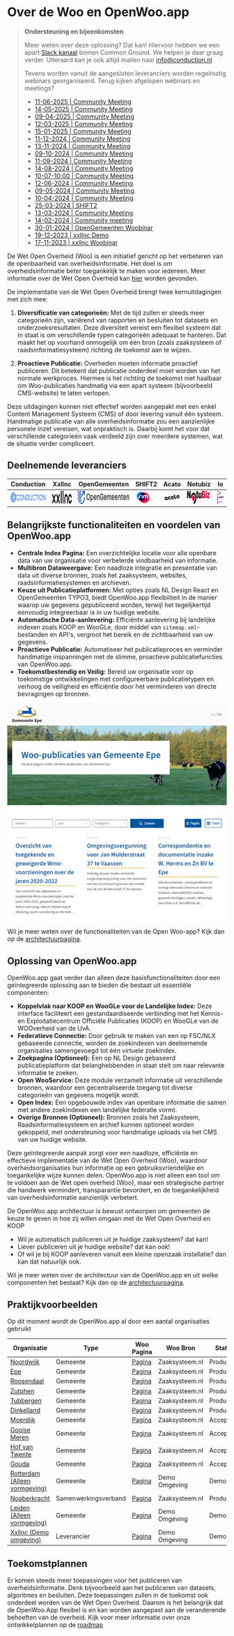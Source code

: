# Over de Woo en OpenWoo.app

> **Ondersteuning en bijeenkomsten**
>
>
> Meer weten over deze oplossing? Dat kan! Hiervoor hebben we een apart [Slack kanaal](https://samenorganiseren.slack.com/archives/C067Q3UE9F0) binnen Common Ground. We helpen je daar graag verder. Uiteraard kan je ook altijd mailen naar [info@conduction.nl](mailto:info@conduction.nl)
>
> Tevens worden vanuit de aangesloten leveranciers worden regelmatig webinars georganiseerd.
> Terug kijken afgelopen webinars en meetings?
>
> - [11-06-2025 | Community Meeting](https://youtu.be/132V-PRl-m8?si=AC55H5cDrBdWSlLO)
> - [14-05-2025 | Community Meeting](https://youtu.be/sNKKI-nJpTc?si=XR16iXqWXswM6ZFp)
> - [09-04-2025 | Community Meeting](https://www.youtube.com/watch?v=dIc9XSkXdRQ)
> - [12-03-2025 | Community Meeting](https://youtu.be/M9xOWcUOK2s)
> - [15-01-2025 | Community Meeting](https://youtu.be/uV-hQwdz2Bo)
> - [11-12-2024 | Community Meeting](https://www.youtube.com/watch?v=7vJ88exALJs)
> - [13-11-2024 | Community Meeting](https://www.youtube.com/watch?v=ujQPlU3NBT0)
> - [09-10-2024 | Community Meeting](https://www.youtube.com/watch?v=mlfE48JNsRE&list=PLAztWZApv5nXNXucmRDlOfzN8w7f3n6GJ&index=11)
> - [11-09-2024 | Community Meeting](https://www.youtube.com/watch?v=041vJRcDddo&list=PLAztWZApv5nXNXucmRDlOfzN8w7f3n6GJ&index=10)
> - [14-08-2024 | Community Meeting](https://www.youtube.com/watch?v=0uCh5aueM8U&list=PLAztWZApv5nXNXucmRDlOfzN8w7f3n6GJ&index=9)
> - [10-07-10:00 | Community Meeting](https://www.linkedin.com/events/7206649524776284161/comments/?originTrackingId=BVZjR39lT72%2BfNaik99cew%3D%3D).
> - [12-06-2024 | Community Meeting](https://www.youtube.com/watch?v=ab_FEexYYMY).
> - [09-05-2024 | Community Meeting](https://www.youtube.com/watch?v=Q0ElcTP-R4M).
> - [10-04-2024 | Community Meeting](https://www.youtube.com/watch?v=zMqElLzy0BM).
> - [25-03-2024 | SHIFT2](https://www.shift2.nl/een-toekomstbestendige-woo-oplossing)
> - [13-03-2024 | Community Meeting](https://www.youtube.com/watch?v=TNZghskRu5c).
> - [14-02-2024 | Community meeting](https://www.youtube.com/watch?v=ri5U8x-lsxo)
> - [30-01-2024 | OpenGemeenten Woobinar](https://vimeo.com/909134953)
> - [19-12-2023 | xxllnc Demo](https://www.youtube.com/watch?v=_FGpUYH1yd0)
> - [17-11-2023 | xxllnc Woobinar](https://www.youtube.com/watch?v=NCnLDEoPh5A)

De Wet Open Overheid (Woo) is een initiatief gericht op het verbeteren van de openbaarheid van overheidsinformatie. Het doel is om overheidsinformatie beter toegankelijk te maken voor iedereen. Meer informatie over de Wet Open Overheid kan [hier](https://www.open-overheid.nl/onderwerpen/actieve-openbaarmaking) worden gevonden.

De implementatie van de Wet Open Overheid brengt twee kernuitdagingen met zich mee:

1. **Diversificatie van categorieën:**
   Met de tijd zullen er steeds meer categorieën zijn, variërend van rapporten en besluiten tot datasets en onderzoeksresultaten. Deze diversiteit vereist een flexibel systeem dat in staat is om verschillende typen categorieën adequaat te hanteren. Dat maakt het op voorhand onmogelijk om één bron (zoals zaaksysteem of raadsinformatiesysteem) richting de toekomst aan te wijzen.

2. **Proactieve Publicatie:**
   Overheden moeten informatie proactief publiceren. Dit betekent dat publicatie onderdeel moet worden van het normale werkproces. Hiermee is het richting de toekomst niet haalbaar om Woo-publicaties handmatig via een apart systeem (bijvoorbeeld CMS-website) te laten verlopen.

Deze uitdagingen kunnen niet effectief worden aangepakt met een enkel Content Management Systeem (CMS) of door levering vanuit één systeem. Handmatige publicatie van alle overheidsinformatie zou een aanzienlijke personele inzet vereisen, wat onpraktisch is. Daarbij komt het voor dat verschillende categorieën vaak verdeeld zijn over meerdere systemen, wat de situatie verder compliceert.

## Deelnemende leveranciers

| Conduction                                                                              | Xxllnc                                                                           | OpenGemeenten                                                                                     | SHIFT2                                                                     | Acato                                                                                                                                                  | Notubiz | Io |
|-----------------------------------------------------------------------------------------|----------------------------------------------------------------------------------|---------------------------------------------------------------------------------------------------|-------------------------------------------------------------------------------|--------------------------------------------------------------------------------------------------------------------------------------------------------|--------------------------------------------------------------------------------|--------------------------------------------------------------------------------|
| [<img src="https://raw.githubusercontent.com/ConductionNL/woo-website-template/main//docs/logos/conduction_svg.svg" height="30" />](https://www.conduction.nl/) | [<img src="https://raw.githubusercontent.com/ConductionNL/woo-website-template/main//docs/logos/xxllnc_orgineel.svg" height="30" />](https://xxllnc.nl/) | [<img src="https://raw.githubusercontent.com/ConductionNL/woo-website-template/main//docs/logos/opengemeente_orgineel.svg" height="30" />](https://www.opengemeenten.nl/) | [<img src="https://raw.githubusercontent.com/ConductionNL/woo-website-template/main//docs/logos/sim_svg.svg" height="30" />](https://www.simgroep.nl/) | [<img src="https://raw.githubusercontent.com/ConductionNL/woo-website-template/main//docs/logos/acato_orgineel.svg" height="20" />](https://acato.nl/) | [<img src="https://raw.githubusercontent.com/ConductionNL/woo-website-template/main//docs/logos/notubiz_svg.svg" height="30" />](https://www.notubiz.nl/)| [<img src="https://raw.githubusercontent.com/ConductionNL/woo-website-template/main//docs/logos/io_orgineel.svg" height="30" />](https://www.drupalvoorgemeenten.nl/)|

## Belangrijkste functionaliteiten en voordelen van OpenWoo.app

- **Centrale Index Pagina:** Een overzichtelijke locatie voor alle openbare data van uw organisatie voor verbeterde vindbaarheid van informatie.
- **Multibron Dataweergave:** Een naadloze integratie en presentatie van data uit diverse bronnen, zoals het zaaksysteem, websites, raadsinformatiesystemen en archieven.
- **Keuze uit Publicatieplatformen:** Met opties zoals NL Design React en OpenGemeenten TYPO3, biedt OpenWoo.app flexibiliteit in de manier waarop uw gegevens gepubliceerd worden, terwijl het tegelijkertijd eenvoudig integreerbaar is in uw huidige website.
- **Automatische Data-aanlevering:** Efficiënte aanlevering bij landelijke indexen zoals KOOP en WooGLe, door middel van `sitemap.xml`-bestanden en API's, vergroot het bereik en de zichtbaarheid van uw gegevens.
- **Proactieve Publicatie:** Automatiseer het publicatieproces en verminder handmatige inspanningen met de slimme, proactieve publicatiefuncties van OpenWoo.app.
- **Toekomstbestendig en Veilig:** Bereid uw organisatie voor op toekomstige ontwikkelingen met configureerbare publicatietypen en verhoog de veiligheid en efficiëntie door het verminderen van directe bevragingen op bronnen.

![epe.png](https://raw.githubusercontent.com/ConductionNL/woo-website-template/main/docs/epe.png "Woo Website van de Gemeente Epe")

Wil je meer weten over de functionaliteiten van de Open Woo-app? Kijk dan op de [architectuurpagina](/docs/product/Features.md).

## Oplossing van OpenWoo.app

OpenWoo.app gaat verder dan alleen deze basisfunctionaliteiten door een geïntegreerde oplossing aan te bieden die bestaat uit essentiële componenten:

- **Koppelvlak naar KOOP en WooGLe voor de Landelijke Index:** Deze interface faciliteert een gestandaardiseerde verbinding met het Kennis- en Exploitatiecentrum Officiële Publicaties (KOOP) en WooGLe van de WOOverheid van de UvA.
- **Federatieve Connectie:** Door gebruik te maken van een op FSC/NLX gebaseerde connectie, worden de zoekindexen van deelnemende organisaties samengevoegd tot één virtuele zoekindex.
- **Zoekpagina (Optioneel):** Een op NL Design gebaseerd publicatieplatform dat belanghebbenden in staat stelt om naar relevante informatie te zoeken.
- **Open WooService:** Deze module verzamelt informatie uit verschillende bronnen, waardoor een gecentraliseerde toegang tot diverse categorieën van gegevens mogelijk wordt.
- **Open Index:** Een opgebouwde index van openbare informatie die samen met andere zoekindexen een landelijke federatie vormt.
- **Overige Bronnen (Optioneel):** Bronnen zoals het Zaaksysteem, Raadsinformatiesysteem en archief kunnen optioneel worden gekoppeld, met ondersteuning voor handmatige uploads via het CMS van uw huidige website.

Deze geïntegreerde aanpak zorgt voor een naadloze, efficiënte en effectieve implementatie van de Wet Open Overheid (Woo), waardoor overheidsorganisaties hun informatie op een gebruiksvriendelijke en toegankelijke wijze kunnen delen. OpenWoo.app is niet alleen een tool om te voldoen aan de Wet open overheid (Woo), maar een strategische partner die handwerk vermindert, transparantie bevordert, en de toegankelijkheid van overheidsinformatie aanzienlijk verbetert.

De OpenWoo.app architectuur is bewust ontworpen om gemeenten de keuze te geven in hoe zij willen omgaan met de Wet Open Overheid en KOOP

- Wil je automatisch publiceren uit je huidige zaaksysteem? dat kan!
- Liever publiceren uit je huidige website? dat kan ook!
- Of wil je bij KOOP aanleveren vanuit een kleine openzaak installatie? dan kan dat natuurlijk ook.

Wil je meer weten over de architectuur van de OpenWoo.app en uit welke componenten het bestaat? Kijk dan op de [architectuurpagina](/docs/techniek/Architectuur.md).

## Praktijkvoorbeelden

Op dit moment wordt de OpenWoo.app al door een aantal organisaties gebruikt

| Organisatie | Type | Woo Pagina | Woo Bron | Status |
|-------------|------|------------|--------------|--------|
| [Noordwijk](https://www.noordwijk.nl/) | Gemeente |  [Pagina](open.noordwijk.nl) | Zaaksysteem.nl  | Productie |
| [Epe](https://www.epe.nl/) | Gemeente |[Pagina](https://open.epe.nl/) | Zaaksysteem.nl | Productie  |
| [Roosendaal](https://www.roosendaal.nl/) | Gemeente |[Pagina](https://open.roosendaal.nl/) | Zaaksysteem.nl | Productie  |
| [Zutphen](https://www.zutphen.nl/) | Gemeente |[Pagina](https://open.zutphen.nl/) | Zaaksysteem.nl | Productie  |
| [Tubbergen](https://www.tubbergen.nl/) | Gemeente |[Pagina](https://acceptatie-open.tubbergen.nl) | Zaaksysteem.nl  | Productie |
| [Dinkelland](https://www.dinkelland.nl/) | Gemeente |[Pagina](https://acceptatie-open.dinkelland.nl) | Zaaksysteem.nl | Productie |
| [Moerdijk](https://www.moerdijk.nl/) | Gemeente |[Pagina](https://acceptatie-open.moerdijk.nl/) | Zaaksysteem.nl | Acceptatie |
| [Gooise Meren](https://www.gooisemeren.nl/) | Gemeente |[Pagina](https://acceptatie-open.gooisemeren.nl) | Zaaksysteem.nl | Acceptatie |
| [Hof van Twente](https://www.hofvantwente.nl/) | Gemeente |[Pagina](https://conductionnl.github.io/woo-website-hofvantwente/) | Zaaksysteem.nl | Acceptatie |
| [Gouda](https://www.gouda.nl/) | Gemeente |[Pagina](https://conductionnl.github.io/woo-website-gouda/) | Zaaksysteem.nl | Acceptatie |
| [Rotterdam (Alleen vormgeving)](https://www.rotterdam.nl/) | Gemeente |[Pagina](https://conductionnl.github.io/woo-website-rotterdam/) | Demo Omgeving                   | Demo       |
| [Noaberkracht](https://www.dinkelland.nl/noaberkracht-dinkelland-tubbergen) | Samenwerkingsverband | [Pagina](https://acceptatie-open.noaberkracht.nl) | Zaaksysteem.nl | Productie |
| [Leiden (Alleen vormgeving)](https://gemeente.leiden.nl/) | Gemeente | [Pagina](https://conductionnl.github.io/woo-website-leiden/) | Demo Omgeving           | Demo       |
| [Xxllnc (Demo omgeving)](https://xxllnc.nl/) | Leverancier | [Pagina](https://conductionnl.github.io/woo-website-xxllnc/) | Demo Omgeving           | Demo       |

## Toekomstplannen

Er komen steeds meer toepassingen voor het publiceren van overheidsinformatie. Denk bijvoorbeeld aan het publiceren van datasets, algoritmes en besluiten. Deze toepassingen zullen in de toekomst ook onderdeel worden van de Wet Open Overheid. Daarom is het belangrijk dat de OpenWoo.App flexibel is en kan worden aangepast aan de veranderende behoeften van de overheid. Kijk voor meer informatie over onze ontwikkelplannen op de [roadmap](/docs/product/Roadmap.md)
